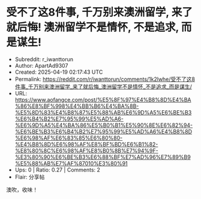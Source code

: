 # 受不了这8件事, 千万别来澳洲留学, 来了就后悔! 澳洲留学不是情怀, 不是追求, 而是谋生!

- Subreddit: r_iwanttorun
- Author: ApartAd9307
- Created: 2025-04-19 02:17:43 UTC
- Permalink: https://reddit.com/r/iwanttorun/comments/1k2lwhe/受不了这8件事_千万别来澳洲留学_来了就后悔_澳洲留学不是情怀_不是追求_而是谋生/
- URL: https://www.aofangce.com/post/%E5%8F%97%E4%B8%8D%E4%BA%86%E8%BF%998%E4%BB%B6%E4%BA%8B-%E5%8D%83%E4%B8%87%E5%88%AB%E6%9D%A5%E6%BE%B3%E6%B4%B2%E7%95%99%E5%AD%A6-%E6%9D%A5%E4%BA%86%E5%B0%B1%E5%90%8E%E6%82%94-%E6%BE%B3%E6%B4%B2%E7%95%99%E5%AD%A6%E4%B8%8D%E6%98%AF%E6%83%85%E6%80%80-%E4%B8%8D%E6%98%AF%E8%BF%BD%E6%B1%82-%E8%80%8C%E6%98%AF%E8%B0%8B%E7%94%9F-%E3%80%90%E6%BE%B3%E6%88%BF%E7%AD%96%E7%89%B9%E5%88%AB%E7%AF%87010%E3%80%91
- Ups: 0 | Ratio: 0.27 | Comments: 2
- Flair: 分享帖


澳吹，收味！

